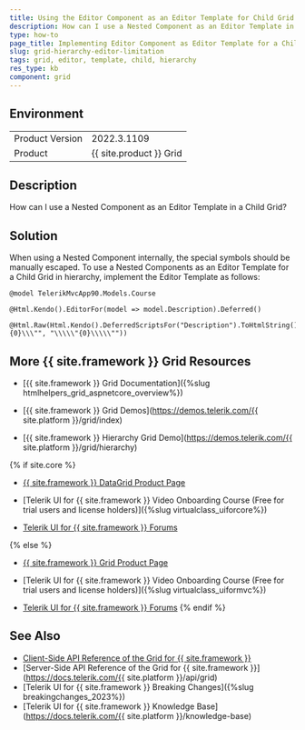 ```yaml
---
title: Using the Editor Component as an Editor Template for Child Grid in Hierarchy
description: How can I use a Nested Component as an Editor Template in a child Grid when working with the {{ site.product }} Grid?
type: how-to
page_title: Implementing Editor Component as Editor Template for a Child Grid
slug: grid-hierarchy-editor-limitation
tags: grid, editor, template, child, hierarchy
res_type: kb
component: grid
---
```


## Environment

<table>
	<tbody>
		<tr>
			<td>Product Version</td>
			<td>2022.3.1109</td>
		</tr>
		<tr>
			<td>Product</td>
			<td>{{ site.product }} Grid</td>
		</tr>
	</tbody>
</table>

## Description

How can I use a Nested Component as an Editor Template in a Child Grid?

## Solution

When using a Nested Component internally, the special symbols should be manually escaped. To use a Nested Components as an Editor Template for a Child Grid in hierarchy, implement the Editor Template as follows:


```EditorTemplate.cshtml
@model TelerikMvcApp90.Models.Course

@Html.Kendo().EditorFor(model => model.Description).Deferred()

@Html.Raw(Html.Kendo().DeferredScriptsFor("Description").ToHtmlString().Replace("\\\"{0}\\\"", "\\\\\"{0}\\\\\""))

```

## More {{ site.framework }} Grid Resources

* [{{ site.framework }} Grid Documentation]({%slug htmlhelpers_grid_aspnetcore_overview%})

* [{{ site.framework }} Grid Demos](https://demos.telerik.com/{{ site.platform }}/grid/index)

* [{{ site.framework }} Hierarchy Grid Demo](https://demos.telerik.com/{{ site.platform }}/grid/hierarchy)

{% if site.core %}
* [{{ site.framework }} DataGrid Product Page](https://www.telerik.com/aspnet-core-ui/grid)

* [Telerik UI for {{ site.framework }} Video Onboarding Course (Free for trial users and license holders)]({%slug virtualclass_uiforcore%})

* [Telerik UI for {{ site.framework }} Forums](https://www.telerik.com/forums/aspnet-core-ui)

{% else %}
* [{{ site.framework }} Grid Product Page](https://www.telerik.com/aspnet-mvc/grid)

* [Telerik UI for {{ site.framework }} Video Onboarding Course (Free for trial users and license holders)]({%slug virtualclass_uiformvc%})

* [Telerik UI for {{ site.framework }} Forums](https://www.telerik.com/forums/aspnet-mvc)
{% endif %}

## See Also

* [Client-Side API Reference of the Grid for {{ site.framework }}](https://docs.telerik.com/kendo-ui/api/javascript/ui/grid)
* [Server-Side API Reference of the Grid for {{ site.framework }}](https://docs.telerik.com/{{ site.platform }}/api/grid)
* [Telerik UI for {{ site.framework }} Breaking Changes]({%slug breakingchanges_2023%})
* [Telerik UI for {{ site.framework }} Knowledge Base](https://docs.telerik.com/{{ site.platform }}/knowledge-base)

